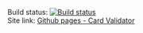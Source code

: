Build status: [![Build status](https://ci.appveyor.com/api/projects/status/w088swkw4qlcge7i?svg=true)](https://ci.appveyor.com/project/KeplerXIII/adv-web-cicd-5)  
Site link: [Github pages - Card Validator](https://keplerxiii.github.io/adv_web_cicd_5/)